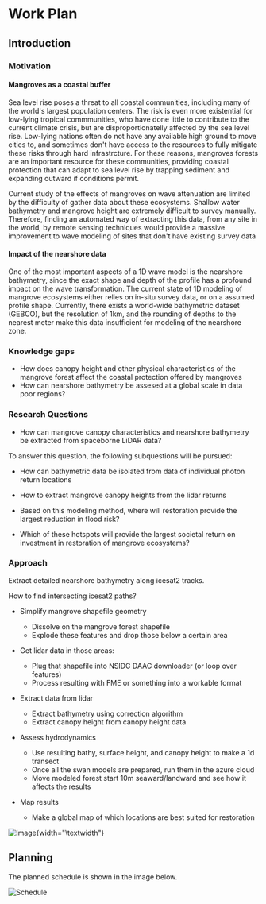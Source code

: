 # Work Plan

## Introduction

### Motivation

#### Mangroves as a coastal buffer
Sea level rise poses a threat to all coastal communities, including many of the world's largest population centers. The risk is even more existential for low-lying tropical commmunities, who have done little to contribute to the current climate crisis, but are disproportionatelly affected by the sea level rise. Low-lying nations often do not have any available high ground to move cities to, and sometimes don't have access to the resources to fully mitigate these risks through hard infrastrcture. For these reasons, mangroves forests are an important resource for these communities, providing coastal protection that can adapt to sea level rise by trapping sediment and expanding outward if conditions permit.


Current study of the effects of mangroves on wave attenuation are limited by the difficulty of gather data about these ecosystems.  Shallow water bathymetry and mangrove height are extremely difficult to survey manually. Therefore, finding an automated way of extracting this data, from any site in the world, by remote sensing techniques would provide a massive improvement to wave modeling of sites that don't have existing survey data

#### Impact of the nearshore data
One of the most important aspects of a 1D wave model is the nearshore bathymetry, since the exact shape and depth of the profile has a profound impact on the wave transformation. The current state of 1D modeling of mangrove ecosystems either relies on in-situ survey data, or on a assumed profile shape. Currently, there exists a world-wide bathymetric dataset (GEBCO), but the resolution of 1km, and the rounding of depths to the nearest meter make this data insufficient for modeling of the nearshore zone. 





### Knowledge gaps

- How does canopy height and other physical characteristics of the mangrove forest affect the coastal protection offered by mangroves
- How can nearshore bathymetry be assesed at a global scale in data poor regions?

### Research Questions

-   How can mangrove canopy characteristics and nearshore bathymetry be extracted from spaceborne LiDAR data?

To answer this question, the following subquestions will be pursued:

- How can bathymetric data be isolated from data of individual photon return locations

- How to extract mangrove canopy heights from the lidar returns

-   Based on this modeling method, where will restoration provide the
    largest reduction in flood risk?

-   Which of these hotspots will provide the largest societal return on
    investment in restoration of mangrove ecosystems?

### Approach

Extract detailed nearshore bathymetry along icesat2 tracks. 

How to find intersecting icesat2 paths?
- Simplify mangrove shapefile geometry
    - Dissolve on the mangrove forest shapefile
    - Explode these features and drop those below a certain area

- Get lidar data in those areas:
    - Plug that shapefile into NSIDC DAAC downloader (or loop over features)
    - Process resulting with FME or something into a workable format

- Extract data from lidar
    - Extract bathymetry using correction algorithm 
    - Extract canopy height from canopy height data

- Assess hydrodynamics
    - Use resulting bathy, surface height, and canopy height to make a 1d transect
    - Once all the swan models are prepared, run them in the azure cloud
    - Move modeled forest start 10m seaward/landward and see how it affects the results 

- Map results
    - Make a global map of which locations are best suited for restoration


![image](../figures/approach.png){width="\\textwidth"}

## Planning

The planned schedule is shown in the image below. 

![Schedule](../figures/thesis-schedule.png)

